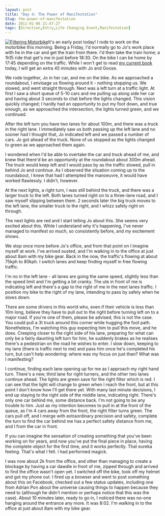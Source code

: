 ```yaml
---
layout: post
title: "Day 4: The Power of Manifestation"
Slug: the-power-of-manifestation
date: 2011-01-06 21:47:27
tags: [Direction,Entry,Life Changing Event,Manifestation]
---
```

[![](https://bendechrai.com/wp-content/uploads/2011/01/day4-e1294350399192-300x138.jpg "Filtering Motorbike")](https://bendechrai.com/wp-content/uploads/2011/01/day4-e1294350399192.jpg)It's an early post today! I rode to work on the motorbike this morning. Being a Friday, I'd normally go to Jo's work place with he in the car and get the train from there. I'd then take the train home; a 1h15 ride that get's me in just before 18:30. On the bike I can be home by 17:45 depending on the traffic. While I won't get to read [my current book](http://www.magiciansway.com/reviews.php "The Magician's Way by William Whitecloud") today, I will get an extra 45 minutes with Jo and Goose.

We rode together, Jo in her car, and me on the bike. As we approached a roundabout, I envisage us flowing around it - nothing stopping us. We slowed, and went straight through. Next was a left turn at a traffic light. At first I saw a short queue of 5-10 cars and me pulling up along side her car and having about 3 seconds to chat before the lights changed. This vision quickly changed; I hardly had an opportunity to put my foot down, and true enough, as we approached the intersection, the lights turned green, and we continued.

After the left turn you have two lanes for about 100m, and there was a truck in the right lane. I immediately saw us both passing up the left lane and no sooner had I thought that, Jo indicated left and we passed a number of cars. Jo got ahead of the truck. None of us stopped as the lights changed to green as we approached them again.

I wondered when I'd be able to overtake the car and truck ahead of me, and knew that there'd be an opportunity at the roundabout about 300m ahead. The truck would keep left and I would pass by as the traffic slowed, pull in behind Jo and continue. As I observed the situation coming up to the roundabout, I knew that had I attempted the manoeuvre, it would have worked flawlessly. I didn't, however.

At the next lights, a right turn, I was still behind the truck, and there was a larger truck to the left. Both lanes turned right on to a three-lane road, and I saw myself slipping between them. 2 seconds later the big truck moves to the left lane, the smaller truck to the right, and I whizz safely right on through.

The next lights are red and I start telling Jo about this. She seems very excited about this. While I understand why it's happening, I've never managed to manifest so much, so consistently before, and my excitement shows.

We stop once more before Jo's office, and from that point on I imagine myself at work. I've arrived ousted, and I'm walking in to the office at just about 8am with my bike gear. Back in the now, the traffic's flowing at about 75kph to 80kph. I switch lanes and keep finding myself in free flowing traffic.

I'm no in the left lane - all lanes are going the same speed, slightly less than the speed limit and I'm getting a bit cranky. The ute in front of me is indicating left and there's a gap to the right of me in the next lanes traffic. I position my bike to the right of my lane, intending to pass by safely when he slows down.

There are some drivers in this world who, even if their vehicle is less than 10m long, believe they have to pull out to the right before turning left on to a major road. If you're one of them, please be advised, this is not the case. You could pull a 3t truck around this corner while hugging the foot path. Nonetheless, I'm watching this guy expecting him to pull this move, and he does. Creeping closer to the right side of his lane, preparing for what can only be a fairly daunting left turn for him, he suddenly brakes as he realises there's a pedestrian on the road he wishes to enter. I slow down, keeping to my lane (there is traffic next to me) and pass him once he's completed his turn, but can't help wondering: where was my focus on just than? What was I manifesting?

I continue, finding each lane opening up for me as I approach my right hand turn. There's a new, third lane for right turners, and the other two lanes continue ahead. The lights are green save for the right filter which is red. I can see that the light will change to green when I reach the front, but at this point I don't know how I'll get there yet. With many last minute decisions, I end up staying to the right side of the middle lane, indicating right. There's only one car behind me, some distance back. I'm not going to be any trouble to him. Just as my intention becomes to pull in at the front of the queue, as I'm 4 cars away from the front, the right filter turns green. The cars pull off, and I merge with extraordinary precision and safety, complete the turn to find the car behind me has a perfect safety distance from me, and I from the car in front.

If you can imagine the sensation of creating something that you've been working on for years, and now you've put the final piece in place, having the complete object for the first time, and it works perfectly. That eureka feeling. That's what I felt. I had performed magick.

I was now about 2k from the office, and other than managing to create a blockage by having a car dawdle in front of me, zipped through and arrived to find the office wasn't open yet. I switched off the bike, took off my helmet and got my phone out. I fired up a browser and went to post something about this on Facebook, checked out a few status updates, including one from Adrian Pon about the universe causing things to happen because they need to (although he didn't mention or perhaps notice that this was the case). About 10 minutes later, ready to go in, I noticed there was no-one hanging around the entrance any more. It was 8:02. I'm walking in to the office at just about 8am with my bike gear.
